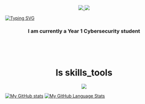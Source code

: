 <div align = "center">
  <a href="mailto:jwtan0402@gmail.com">
    <img src="https://img.shields.io/badge/Gmail-D14836?style=for-the-badge&logo=gmail&logoColor=white">
  </a>
  <a href="www.linkedin.com/in/jun-wei-tan-d324/">
    <img src ="https://img.shields.io/badge/LinkedIn-0077B5?style=for-the-badge&logo=linkedin&logoColor=white"
  </a>
</div>

[![Typing SVG](https://readme-typing-svg.demolab.com/?height=100&size=50&color=c1a9fc&duration=2750&lines=Hey+there!😉;I+am+Jun+Wei)](https://git.io/typing-svg)

<h3 align = "center">I am currently a Year 1 Cybersecurity student</h3>
</br></br></br>

<h1 align = "center">ls skills_tools</h1>

<div align="center">
  <a href="https://skillicons.dev">
    <img src="https://skillicons.dev/icons?i=py,js,html,css,kali,ubuntu,linux"
  </a>
</div>





[![My GitHub stats](https://github-readme-stats.vercel.app/api?username=tan-junwei&theme=react)](https://github.com/tan-junwei/github-readme-stats) [![My GitHub Language Stats](https://github-readme-alpha-five.vercel.app/api/top-langs/?username=tan-junwei&theme=react)](https://github-readme-alpha-five.vercel.app/api/top-langs/?username=tan-junwei-t)
